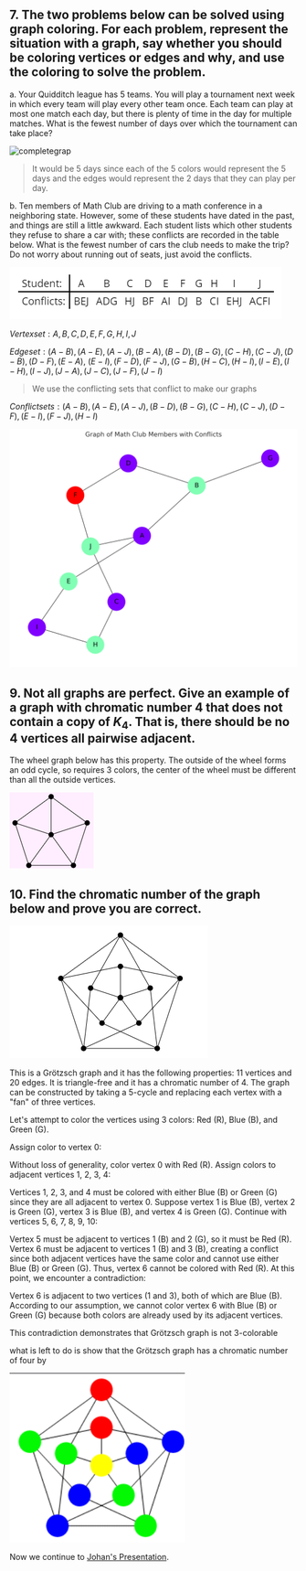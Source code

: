 ## 7. The two problems below can be solved using graph coloring. For each problem, represent the situation with a graph, say whether you should be coloring vertices or edges and why, and use the coloring to solve the problem.

a. Your Quidditch league has 5 teams. You will play a tournament next week in which every team will play every other team once. Each team can play at most one match each day, but there is plenty of time in the day for multiple matches. What is the fewest number of days over which the tournament can take place?

![completegrap]((a).png)

> It would be 5 days since each of the 5 colors would represent the 5 days and the edges would represent the 2 days that they can play per day.  

b. Ten members of Math Club are driving to a math conference in a neighboring state. However, some of these students have dated in the past, and things are still a little awkward. Each student lists which other students they refuse to share a car with; these conflicts are recorded in the table below. What is the fewest number of cars the club needs to make the trip? Do not worry about running out of seats, just avoid the conflicts.

![completegrap](student_conflicts.png)

$Vertex set: {A,B,C,D,E,F,G,H,I,J}$

$Edge set: (A−B),(A−E),(A−J),(B−A),(B−D),(B−G),(C−H),(C−J),(D−B),(D−F),(E−A),$
$(E−I),(F−D),(F−J),(G−B),(H−C),(H−I),(I−E),(I−H),(I−J),(J−A),(J−C),(J−F),(J−I)$

> We use the conflicting sets that conflict to make our graphs

$Conflictsets:{(A−B),(A−E),(A−J),(B−D),(B−G),(C−H),(C−J),(D−F),(E−I),(F−J),(H−I)}$



![completegrap](b.png)



## 9. Not all graphs are perfect. Give an example of a graph with chromatic number 4 that does not contain a copy of $K_4$. That is, there should be no 4 vertices all pairwise adjacent.
The wheel graph below has this property. The outside of the wheel forms an odd cycle, so requires 3 colors, the center of the wheel must be different than all the outside vertices.

![completegrap](9img.png)

## 10. Find the chromatic number of the graph below and prove you are correct.
![alt text](10.png)

This is a Grötzsch graph and it has the following properties: 11 vertices and 20 edges. It is triangle-free and it has a chromatic number of 4. 
The graph can be constructed by taking a 5-cycle and replacing each vertex with a "fan" of three vertices.

Let's attempt to color the vertices using 3 colors: Red (R), Blue (B), and Green (G).

Assign color to vertex 0:

Without loss of generality, color vertex 0 with Red (R).
Assign colors to adjacent vertices 1, 2, 3, 4:

Vertices 1, 2, 3, and 4 must be colored with either Blue (B) or Green (G) since they are all adjacent to vertex 0.
Suppose vertex 1 is Blue (B), vertex 2 is Green (G), vertex 3 is Blue (B), and vertex 4 is Green (G).
Continue with vertices 5, 6, 7, 8, 9, 10:

Vertex 5 must be adjacent to vertices 1 (B) and 2 (G), so it must be Red (R).
Vertex 6 must be adjacent to vertices 1 (B) and 3 (B), creating a conflict since both adjacent vertices have the same color and cannot use either Blue (B) or Green (G). Thus, vertex 6 cannot be colored with Red (R).
At this point, we encounter a contradiction:

Vertex 6 is adjacent to two vertices (1 and 3), both of which are Blue (B). According to our assumption, we cannot color vertex 6 with Blue (B) or Green (G) because both colors are already used by its adjacent vertices.
 
This contradiction demonstrates that Grötzsch graph is not 3-colorable

what is left to do is show that the Grötzsch graph has a chromatic number of four by 

![alt text](image.png)

Now we continue to [Johan's Presentation](https://github.com/johan-franco/csc208/blob/main/ch4_GraphTheory/sect4.4.md).
